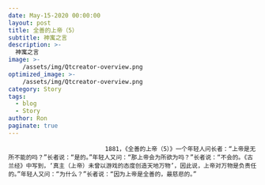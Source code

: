 ```yaml
---
date: May-15-2020 00:00:00
layout: post
title: 全善的上帝（5）
subtitle: 神寓之言
description: >-
  神寓之言
image: >-
    /assets/img/Qtcreator-overview.png
optimized_image: >-
    /assets/img/Qtcreator-overview.png
category: Story
tags:
  - blog
  - Story
author: Ron
paginate: true
---
```


							　　1881，《全善的上帝（5）》一个年轻人问长者：“上帝是无所不能的吗？”长者说：“是的。”年轻人又问：“那上帝会为所欲为吗？”长者说：“不会的。《古兰经》中写到，‘真主（上帝）未曾以游戏的态度创造天地万物’，因此说，上帝对万物是负责任的。”年轻人又问：“为什么？”长者说：“因为上帝是全善的，最慈悲的。”
							
							
						